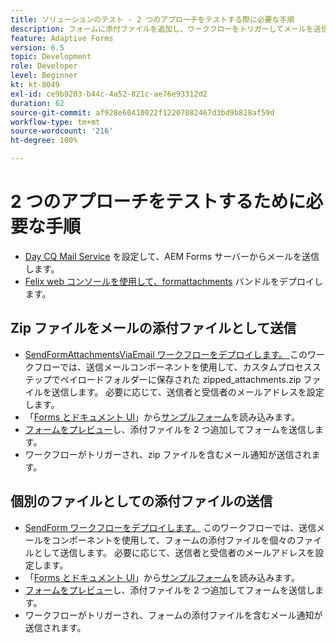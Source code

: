 ```yaml
---
title: ソリューションのテスト - 2 つのアプローチをテストする際に必要な手順
description: フォームに添付ファイルを追加し、ワークフローをトリガーしてメールを送信することで、ソリューションをテストします。
feature: Adaptive Forms
version: 6.5
topic: Development
role: Developer
level: Beginner
kt: kt-8049
exl-id: ce9b9203-b44c-4a52-821c-ae76e93312d2
duration: 62
source-git-commit: af928e60410022f12207082467d3bd9b818af59d
workflow-type: tm+mt
source-wordcount: '216'
ht-degree: 100%

---
```


# 2 つのアプローチをテストするために必要な手順

* [Day CQ Mail Service](https://experienceleague.adobe.com/docs/experience-manager-65/administering/operations/notification.html?lang=ja#configuring-the-mail-service) を設定して、AEM Forms サーバーからメールを送信します。
*   [Felix web コンソールを使用して、](http://localhost:4502/system/console/bundles)[formattachments](assets/formattachments.formattachments.core-1.0-SNAPSHOT.jar) バンドルをデプロイします。

## Zip ファイルをメールの添付ファイルとして送信



* [SendFormAttachmentsViaEmail ワークフローをデプロイします。 ](assets/zipped-form-attachments-model.zip) このワークフローでは、送信メールコンポーネントを使用して、カスタムプロセスステップでペイロードフォルダーに保存された zipped_attachments.zip ファイルを送信します。 必要に応じて、送信者と受信者のメールアドレスを設定します。
* 「[Forms とドキュメント UI](http://localhost:4502/aem/forms.html/content/dam/formsanddocuments)」から[サンプルフォーム](assets/zip-form-attachments-form.zip)を読み込みます。
* [フォームをプレビュー](http://localhost:4502/content/dam/formsanddocuments/zippformattachments/jcr:content?wcmmode=disabled)し、添付ファイルを 2 つ追加してフォームを送信します。
* ワークフローがトリガーされ、zip ファイルを含むメール通知が送信されます。

## 個別のファイルとしての添付ファイルの送信

* [SendForm ワークフローをデプロイします。](assets/send-form-attachments-model.zip) このワークフローでは、送信メールをコンポーネントを使用して、フォームの添付ファイルを個々のファイルとして送信します。 必要に応じて、送信者と受信者のメールアドレスを設定します。
* 「[Forms とドキュメント UI](http://localhost:4502/aem/forms.html/content/dam/formsanddocuments)」から[サンプルフォーム](assets/send-list-attachments-form.zip)を読み込みます。
* [フォームをプレビュー](http://localhost:4502/content/dam/formsanddocuments/sendlistofattachments/jcr:content?wcmmode=disabled)し、添付ファイルを 2 つ追加してフォームを送信します。
* ワークフローがトリガーされ、フォームの添付ファイルを含むメール通知が送信されます。
